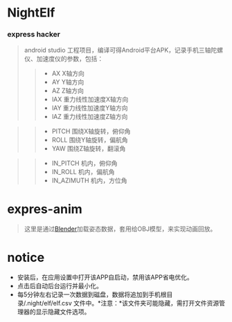 # NightElf
### express hacker
> android studio 工程项目，编译可得Android平台APK，记录手机三轴陀螺仪、加速度仪的参数，包括：
> > * AX X轴方向
> > * AY Y轴方向
> > * AZ Z轴方向
> > * lAX 重力线性加速度X轴方向
> > * lAY 重力线性加速度Y轴方向
> > * lAZ 重力线性加速度Z轴方向

> > * PITCH 围绕X轴旋转，俯仰角
> > * ROLL 围绕Y轴旋转，偏航角
> > * YAW 围绕Z轴旋转，翻滚角

> > * IN_PITCH 机内，俯仰角
> > * IN_ROLL 机内，偏航角
> > * IN_AZIMUTH 机内，方位角

# expres-anim
> 这里是通过[Blender](https://www.blender.org/)加载姿态数据，套用给OBJ模型，来实现动画回放。


# notice
* 安装后，在应用设置中打开该APP自启动，禁用该APP省电优化。
* 点击后自动后台运行并最小化。
* 每5分钟左右记录一次数据到磁盘，数据将追加到手机根目录/.night/elf/elf.csv 文件中。*注意：*该文件夹可能隐藏，需打开文件资源管理器的显示隐藏文件选项。
